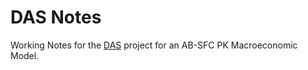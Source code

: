 # DAS Notes
Working Notes for the [DAS](https://github.com/TnTo/DAS) project for an AB-SFC PK Macroeconomic Model.